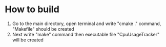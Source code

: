 # How to build

1. Go to the main directory, open terminal and write "cmake ." command, "Makefile" should be created
2. Next write "make" command then executable file "CpuUsageTracker" will be created
